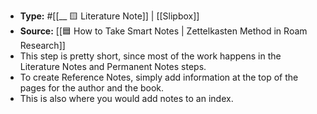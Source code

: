 - **Type:** #[[__ 🟨 Literature Note]] |  [[Slipbox]]
- **Source:** [[🟦 How to Take Smart Notes | Zettelkasten Method in Roam Research]]
- This step is pretty short, since most of the work happens in the Literature Notes and Permanent Notes steps.
- To create Reference Notes, simply add information at the top of the pages for the author and the book.
- This is also where you would add notes to an index.
